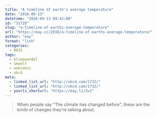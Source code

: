 ```yaml
---
title: "A timeline of earth's average temperature"
date: "2016-09-13"
datetime: "2016-09-13 09:42:08"
id: "31728"
slug: "a-timeline-of-earths-average-temperature"
url: "https://eay.cc/2016/a-timeline-of-earths-average-temperature/"
author: "eay"
format: "link"
categories:
  - 0815
tags:
  - klimawandel
  - umwelt
  - webcomic
  - xkcd
meta:
  - linked_list_url: "http://xkcd.com/1732/"
  - linked_list_url: "http://xkcd.com/1732/"
  - yourls_shorturl: "https://eay.li/2v1"
---
```


> When people say "The climate has changed before", these are the kinds of changes they're talking about.
